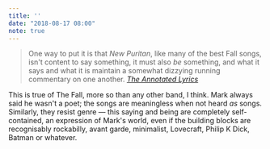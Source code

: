 ```yaml
---
title: ''
date: "2018-08-17 08:00"
note: true
---
```


<blockquote><p>One way to put it is that <cite>New Puritan</cite>, like many of the best Fall songs, isn't content to say something, it must also <em>be</em> something, and what it says and what it is maintain a somewhat dizzying running commentary on one another. <cite><a href="http://annotatedfall.doomby.com/pages/the-annotated-lyrics/new-puritan.html">The Annotated Lyrics</a></cite></p></blockquote>

This is true of The Fall, more so than any other band, I think. Mark always said he wasn't a poet; the songs are meaningless when not heard _as_ songs. Similarly, they resist genre — this saying and being are completely self-contained, an expression of Mark's world, even if the building blocks are recognisably rockabilly, avant garde, minimalist, Lovecraft, Philip K Dick, Batman or whatever.
